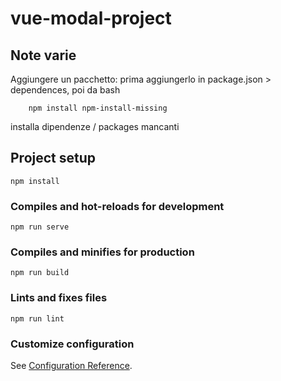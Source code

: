 # vue-modal-project

## Note varie
Aggiungere un pacchetto: prima aggiungerlo in package.json > dependences, poi da bash
```console
    npm install npm-install-missing
```
installa dipendenze / packages mancanti
## Project setup
```
npm install
```

### Compiles and hot-reloads for development
```
npm run serve
```

### Compiles and minifies for production
```
npm run build
```

### Lints and fixes files
```
npm run lint
```

### Customize configuration
See [Configuration Reference](https://cli.vuejs.org/config/).

